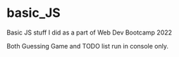# basic_JS
Basic JS stuff I did as a part of Web Dev Bootcamp 2022

Both Guessing Game and TODO list run in console only.
